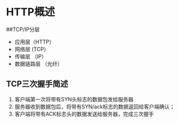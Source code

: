 # HTTP概述
##TCP/IP分层
* 应用层（HTTP）
* 网络层 (TCP）
* 传输层 （IP）
* 数据链路层 （光纤）
## TCP三次握手简述
1. 客户端第一次将带有SYN头标志的数据包发给服务器
2. 服务器收到数据包后，将带有SYN/ack标志的数据返回给客户端确认；
3. 客户端将带有ACK标志头的数据发送给服务器，完成三次握手


